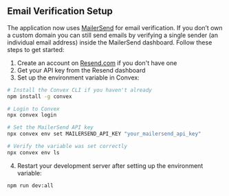 ## Email Verification Setup

The application now uses [MailerSend](https://mailersend.com) for email verification. If you don’t own a custom domain you can still send emails by verifying a single sender (an individual email address) inside the MailerSend dashboard. Follow these steps to get started:

1. Create an account on [Resend.com](https://resend.com) if you don't have one
2. Get your API key from the Resend dashboard
3. Set up the environment variable in Convex:

```bash
# Install the Convex CLI if you haven't already
npm install -g convex

# Login to Convex
npx convex login

# Set the MailerSend API key
npx convex env set MAILERSEND_API_KEY "your_mailersend_api_key"

# Verify the variable was set correctly
npx convex env ls
```

4. Restart your development server after setting up the environment variable:

```bash
npm run dev:all
```
